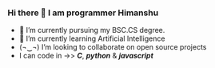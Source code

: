 ### Hi there 👋 I am programmer Himanshu

- 📘 I’m currently pursuing my BSC.CS degree.
- 🏫 I’m currently learning Artificial Intelligence
- (¬‿¬) I’m looking to collaborate on open source projects
- I can code in ->> ***C***, ***python*** & ***javascript***
